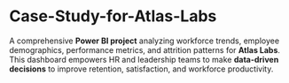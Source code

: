 # Case-Study-for-Atlas-Labs
A comprehensive **Power BI project** analyzing workforce trends, employee demographics, performance metrics, and attrition patterns for **Atlas Labs**.   This dashboard empowers HR and leadership teams to make **data-driven decisions** to improve retention, satisfaction, and workforce productivity.
